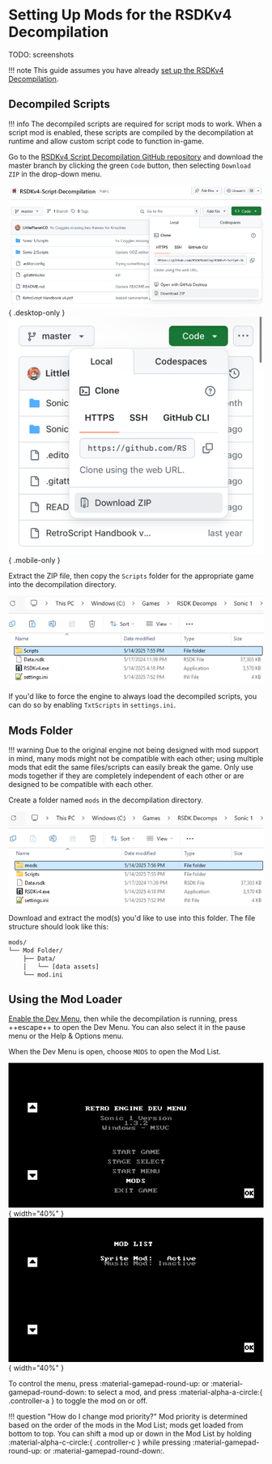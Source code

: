 # Setting Up Mods for the RSDKv4 Decompilation

TODO: screenshots

!!! note
    This guide assumes you have already [set up the RSDKv4 Decompilation](Setup.md).

## Decompiled Scripts

!!! info
    The decompiled scripts are required for script mods to work. When a script mod is enabled, these scripts are compiled by the decompilation at runtime and allow custom script code to function in-game.

Go to the [RSDKv4 Script Decompilation GitHub repository](https://github.com/RSDKModding/RSDKv4-Script-Decompilation) and download the master branch by clicking the green `Code` button, then selecting `Download ZIP` in the drop-down menu.

![Download ZIP](/assets/images/GitHub/RSDKv4-Script-Decompilation-DownloadZIP.png){ .desktop-only }
![Download ZIP](/assets/images/GitHub/RSDKv4-Script-Decompilation-DownloadZIP-Mobile.png){ .mobile-only }

Extract the ZIP file, then copy the `Scripts` folder for the appropriate game into the decompilation directory.

![Scripts](/assets/images/Windows/FileExplorer/Sonic1-2/ModSetup-Scripts.png)

If you'd like to force the engine to always load the decompiled scripts, you can do so by enabling `TxtScripts` in `settings.ini`.

## Mods Folder

!!! warning
    Due to the original engine not being designed with mod support in mind, many mods might not be compatible with each other; using multiple mods that edit the same files/scripts can easily break the game. Only use mods together if they are completely independent of each other or are designed to be compatible with each other.

Create a folder named `mods` in the decompilation directory.

![mods](/assets/images/Windows/FileExplorer/Sonic1-2/ModSetup-mods.png)

Download and extract the mod(s) you'd like to use into this folder. The file structure should look like this:
```
mods/
└── Mod Folder/
    ├── Data/
    │   └── [data assets]
    └── mod.ini
```

## Using the Mod Loader

[Enable the Dev Menu](/RSDKv4/Overview/DevMenu.md#enabling), then while the decompilation is running, press ++escape++ to open the Dev Menu. You can also select it in the pause menu or the Help & Options menu.

When the Dev Menu is open, choose `MODS` to open the Mod List.

![Dev Menu](/assets/images/Sonic1/DevMenu/MainMenu-Decomp.png){ width="40%" } ![Mod List](/assets/images/SonicCD/DevMenu/Mods.png){ width="40%" } 

To control the menu, press :material-gamepad-round-up: or :material-gamepad-round-down: to select a mod, and press :material-alpha-a-circle:{ .controller-a } to toggle the mod on or off.

!!! question "How do I change mod priority?"
    Mod priority is determined based on the order of the mods in the Mod List; mods get loaded from bottom to top. You can shift a mod up or down in the Mod List by holding :material-alpha-c-circle:{ .controller-c } while pressing :material-gamepad-round-up: or :material-gamepad-round-down:.
